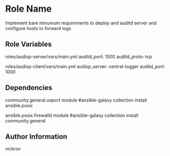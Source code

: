 Role Name
=========

Implement bare minumum requirements to deploy and auditd server and configure hosts to forward logs

Role Variables
--------------

roles/audisp-server/vars/main.yml
auditd_port: 1000
auditd_proto: tcp

roles/audisp-client/vars/main.yml
audisp_server: central-logger
auditd_port: 1000

Dependencies
------------

community.general.seport module
#ansible-galaxy collection install ansible.posix

ansible.posix.firewalld module
#ansible-galaxy collection install community.general


Author Information
------------------

nickrov
